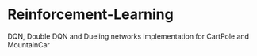 # Reinforcement-Learning

DQN, Double DQN and Dueling networks implementation for CartPole and MountainCar
